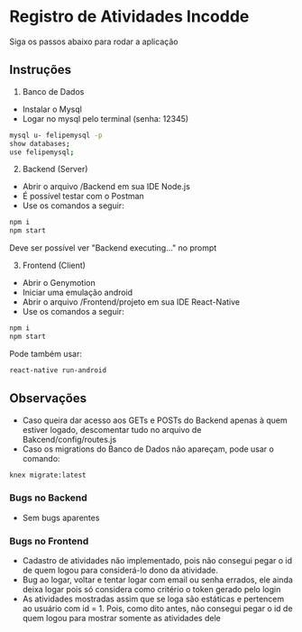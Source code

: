 # Registro de Atividades Incodde

Siga os passos abaixo para rodar a aplicação

## Instruções

1. Banco de Dados

- Instalar o Mysql
- Logar no mysql pelo terminal (senha: 12345)

```bash
mysql u- felipemysql -p
show databases;
use felipemysql;
```

2. Backend (Server)

- Abrir o arquivo /Backend em sua IDE Node.js
- É possível testar com o Postman
- Use os comandos a seguir:

```bash
npm i
npm start
```
Deve ser possível ver "Backend executing..." no prompt

3. Frontend (Client)

- Abrir o Genymotion
- Iniciar uma emulação android
- Abrir o arquivo /Frontend/projeto em sua IDE React-Native
- Use os comandos a seguir:

```bash
npm i
npm start
```
Pode também usar:
```bash
react-native run-android
```

## Observações

- Caso queira dar acesso aos GETs e POSTs do Backend apenas à quem estiver logado, descomentar tudo no arquivo de Bakcend/config/routes.js
- Caso os migrations do Banco de Dados não apareçam, pode usar o comando:

```python
knex migrate:latest
```
### Bugs no Backend
- Sem bugs aparentes

### Bugs no Frontend
- Cadastro de atividades não implementado, pois não consegui pegar o id de quem logou para considerá-lo dono da atividade.
- Bug ao logar, voltar e tentar logar com email ou senha errados, ele ainda deixa logar pois só considera como critério o token gerado pelo login
- As atividades mostradas assim que se loga são estáticas e pertencem ao usuário com id = 1. Pois, como dito antes, não consegui pegar o id de quem logou para mostrar somente as atividades dele
